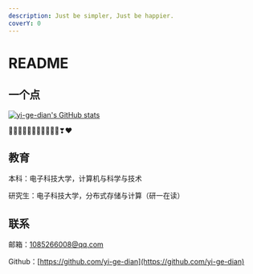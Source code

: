 ```yaml
---
description: Just be simpler, Just be happier.
coverY: 0
---
```


# README

## 一个点

[![yi-ge-dian's GitHub stats](https://github-readme-stats.vercel.app/api?username=yi-ge-dian\&show\_icons=true)](https://github.com/anuraghazra/github-readme-stats)

💛💚💙💜💕💞💓💗💖💘💝❣❤

## 教育

本科：电子科技大学，计算机与科学与技术

研究生：电子科技大学，分布式存储与计算（研一在读）

## 联系

邮箱：1085266008@qq.com

Github：[https://github.com/yi-ge-dian](https://github.com/yi-ge-dian)
